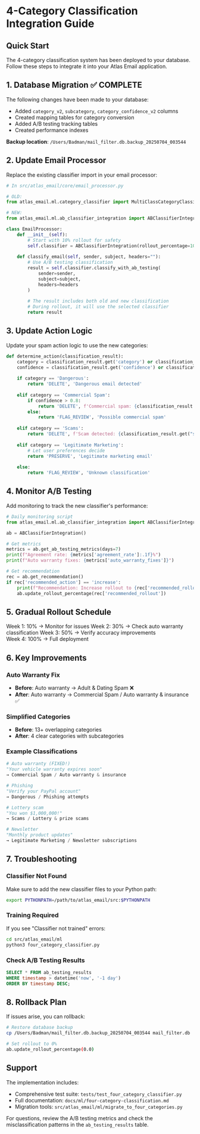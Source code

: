 # 4-Category Classification Integration Guide

## Quick Start

The 4-category classification system has been deployed to your database. Follow these steps to integrate it into your Atlas Email application.

## 1. Database Migration ✅ COMPLETE

The following changes have been made to your database:
- Added `category_v2`, `subcategory`, `category_confidence_v2` columns
- Created mapping tables for category conversion
- Added A/B testing tracking tables
- Created performance indexes

**Backup location**: `/Users/Badman/mail_filter.db.backup_20250704_003544`

## 2. Update Email Processor

Replace the existing classifier import in your email processor:

```python
# In src/atlas_email/core/email_processor.py

# OLD:
from atlas_email.ml.category_classifier import MultiClassCategoryClassifier

# NEW:
from atlas_email.ml.ab_classifier_integration import ABClassifierIntegration

class EmailProcessor:
    def __init__(self):
        # Start with 10% rollout for safety
        self.classifier = ABClassifierIntegration(rollout_percentage=10.0)
    
    def classify_email(self, sender, subject, headers=""):
        # Use A/B testing classification
        result = self.classifier.classify_with_ab_testing(
            sender=sender,
            subject=subject,
            headers=headers
        )
        
        # The result includes both old and new classification
        # During rollout, it will use the selected classifier
        return result
```

## 3. Update Action Logic

Update your spam action logic to use the new categories:

```python
def determine_action(classification_result):
    category = classification_result.get('category') or classification_result.get('predicted_category')
    confidence = classification_result.get('confidence') or classification_result.get('category_confidence', 0)
    
    if category == 'Dangerous':
        return 'DELETE', 'Dangerous email detected'
    
    elif category == 'Commercial Spam':
        if confidence > 0.8:
            return 'DELETE', f'Commercial spam: {classification_result.get("subcategory", "")}'
        else:
            return 'FLAG_REVIEW', 'Possible commercial spam'
    
    elif category == 'Scams':
        return 'DELETE', f'Scam detected: {classification_result.get("subcategory", "")}'
    
    elif category == 'Legitimate Marketing':
        # Let user preferences decide
        return 'PRESERVE', 'Legitimate marketing email'
    
    else:
        return 'FLAG_REVIEW', 'Unknown classification'
```

## 4. Monitor A/B Testing

Add monitoring to track the new classifier's performance:

```python
# Daily monitoring script
from atlas_email.ml.ab_classifier_integration import ABClassifierIntegration

ab = ABClassifierIntegration()

# Get metrics
metrics = ab.get_ab_testing_metrics(days=7)
print(f"Agreement rate: {metrics['agreement_rate']:.1f}%")
print(f"Auto warranty fixes: {metrics['auto_warranty_fixes']}")

# Get recommendation
rec = ab.get_recommendation()
if rec['recommended_action'] == 'increase':
    print(f"Recommendation: Increase rollout to {rec['recommended_rollout']}%")
    ab.update_rollout_percentage(rec['recommended_rollout'])
```

## 5. Gradual Rollout Schedule

Week 1: 10% → Monitor for issues
Week 2: 30% → Check auto warranty classification
Week 3: 50% → Verify accuracy improvements  
Week 4: 100% → Full deployment

## 6. Key Improvements

### Auto Warranty Fix
- **Before**: Auto warranty → Adult & Dating Spam ❌
- **After**: Auto warranty → Commercial Spam / Auto warranty & insurance ✅

### Simplified Categories
- **Before**: 13+ overlapping categories
- **After**: 4 clear categories with subcategories

### Example Classifications

```python
# Auto warranty (FIXED!)
"Your vehicle warranty expires soon" 
→ Commercial Spam / Auto warranty & insurance

# Phishing
"Verify your PayPal account"
→ Dangerous / Phishing attempts

# Lottery scam  
"You won $1,000,000!"
→ Scams / Lottery & prize scams

# Newsletter
"Monthly product updates"
→ Legitimate Marketing / Newsletter subscriptions
```

## 7. Troubleshooting

### Classifier Not Found
Make sure to add the new classifier files to your Python path:
```bash
export PYTHONPATH=/path/to/atlas_email/src:$PYTHONPATH
```

### Training Required
If you see "Classifier not trained" errors:
```bash
cd src/atlas_email/ml
python3 four_category_classifier.py
```

### Check A/B Testing Results
```sql
SELECT * FROM ab_testing_results 
WHERE timestamp > datetime('now', '-1 day')
ORDER BY timestamp DESC;
```

## 8. Rollback Plan

If issues arise, you can rollback:
```bash
# Restore database backup
cp /Users/Badman/mail_filter.db.backup_20250704_003544 mail_filter.db

# Set rollout to 0%
ab.update_rollout_percentage(0.0)
```

## Support

The implementation includes:
- Comprehensive test suite: `tests/test_four_category_classifier.py`
- Full documentation: `docs/ml/four-category-classification.md`
- Migration tools: `src/atlas_email/ml/migrate_to_four_categories.py`

For questions, review the A/B testing metrics and check the misclassification patterns in the `ab_testing_results` table.